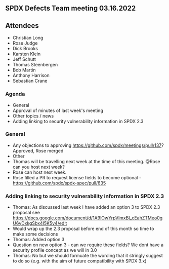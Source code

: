 ## SPDX Defects Team meeting 03.16.2022

## Attendees
* Christian Long
* Rose Judge
* Dick Brooks
* Karsten Klein
* Jeff Schutt
* Thomas Steenbergen
* Bob Martin
* Anthony Harrison
* Sebastian Crane

### Agenda
* General
* Approval of minutes of last week's meeting
* Other topics / news
* Adding linking to security vulnerability information in SPDX 2.3

### General
 *  Any objections to approving https://github.com/spdx/meetings/pull/137? Approved, Rose merged
 * Other
* Thomas will be travelling next week at the time of this meeting. @Rose can you host next week?
* Rose can host next week.
* Rose filled a PR to request license fields to become optional - https://github.com/spdx/spdx-spec/pull/635

 ### Adding linking to security vulnerability information in SPDX 2.3
 * Thomas: As discussed last week I have added an option 3 to SPDX 2.3 proposal see  https://docs.google.com/document/d/1A9lOwYrpVlmxBl_cEahZTMeo0gU6yDxkgSbx4I5K5v4/edit
 * Would wrap up the 2.3 proposal before end of this month so time to make some decisions
 * Thomas:  Added option 3 
 * Question on new option 3 - can we require these fields? We dont have a security profile concept as we will in 3.0
 * Thomas: No but we should formuate the wording that it stringly suggest to do so (e.g. with the aim of future compatibility with SPDX 3.x)
